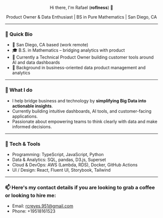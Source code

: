 <p align="center">Hi there, I'm Rafael (<strong>roflness</strong>) 👋</p>

<p align="center">Product Owner &amp; Data Enthusiast | BS in Pure Mathematics | San Diego, CA</p>

---

### 🧩 Quick Bio
- 📍 San Diego, CA based (work remote)
- 🎓 B.S. in Mathematics – bridging analytics with product
- 💼 Currently a Technical Product Owner building customer tools around AI and data dashboards
- 🔢 Background in business-oriented data product management and analytics

---

### 🔭 What I do
- I help bridge business and technology by **simplifying Big Data into actionable insights**.
- Currently building intuitive dashboards, AI tools, and customer-facing applications.
- Passionate about empowering teams to think clearly with data and make informed decisions.

---

### 🧰 Tech & Tools
- Programming: TypeScript, JavaScript, Python
- Data & Analytics: SQL, pandas, D3.js, Superset
- Cloud & DevOps: AWS (Lambda, RDS), Docker, GitHub Actions
- UI / Design: React, Fluent UI, Storybook, Tailwind

---

### 📫 Here's my contact details if you are looking to grab a coffee or looking to hire me:
- Email: rcreyes.951@gmail.com
- Phone: +19518161523
